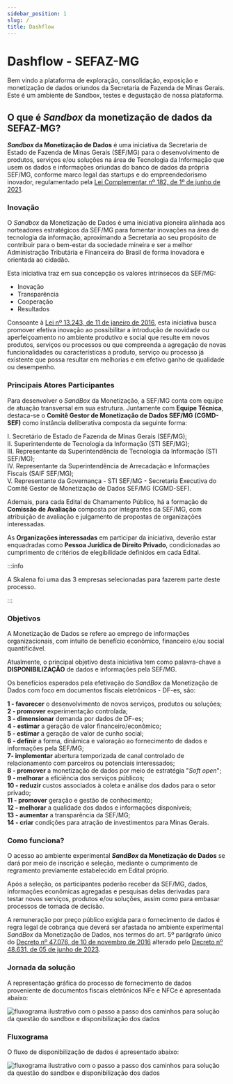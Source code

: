 ```yaml
---
sidebar_position: 1
slug: /
title: Dashflow
---
```


# Dashflow - SEFAZ-MG

Bem vindo a plataforma de exploração, consolidação, exposição e monetização de dados oriundos da Secretaria de Fazenda de Minas Gerais. Este é um ambiente de Sandbox, testes e degustação de nossa plataforma.

## O que é _Sandbox_  da monetização de dados da SEFAZ-MG?

**_Sandbox_  da Monetização de Dados** é uma iniciativa da Secretaria de Estado de Fazenda de Minas Gerais (SEF/MG) para o desenvolvimento de produtos, serviços e/ou soluções na área de Tecnologia da Informação que usem os dados e informações oriundas do banco de dados da própria SEF/MG, conforme marco legal das startups e do empreendedorismo inovador, regulamentado pela [Lei Complementar nº 182, de 1º de junho de 2021](https://www.planalto.gov.br/ccivil_03/leis/lcp/lcp182.htm).

### Inovação
O  _Sandbox_  da Monetização de Dados é uma iniciativa pioneira alinhada aos norteadores estratégicos da SEF/MG para fomentar inovações na área de tecnologia da informação, aproximando a Secretaria ao seu propósito de contribuir para o bem-estar da sociedade mineira e ser a melhor Administração Tributária e Financeira do Brasil de forma inovadora e orientada ao cidadão.  
  
Esta iniciativa traz em sua concepção os valores intrínsecos da SEF/MG:  
  
- Inovação  
- Transparência  
- Cooperação  
- Resultados  
  
Consoante à  [Lei nº 13.243, de 11 de janeiro de 2016](https://www.planalto.gov.br/ccivil_03/_Ato2015-2018/2016/Lei/L13243.htm#art2), esta iniciativa busca promover efetiva inovação ao possibilitar a introdução de novidade ou aperfeiçoamento no ambiente produtivo e social que resulte em novos produtos, serviços ou processos ou que compreenda a agregação de novas funcionalidades ou características a produto, serviço ou processo já existente que possa resultar em melhorias e em efetivo ganho de qualidade ou desempenho.

### Principais Atores Participantes

Para desenvolver o  _SandBox_  da Monetização, a SEF/MG conta com equipe de atuação transversal em sua estrutura. Juntamente com  **Equipe Técnica**, destaca-se o  **Comitê Gestor de Monetização de Dados SEF/MG (CGMD-SEF)**  como instância deliberativa composta da seguinte forma:  
  
I. Secretário de Estado de Fazenda de Minas Gerais (SEF/MG);  
II. Superintendente de Tecnologia da Informação (STI SEF/MG);  
III. Representante da Superintendência de Tecnologia da Informação (STI SEF/MG);  
IV. Representante da Superintendência de Arrecadação e Informações Fiscais (SAIF SEF/MG);  
V. Representante da Governança - STI SEF/MG - Secretaria Executiva do Comitê Gestor de Monetização de Dados SEF/MG (CGMD-SEF).  
  

Ademais, para cada Edital de Chamamento Público, há a formação de  **Comissão de Avaliação**  composta por integrantes da SEF/MG, com atribuição de avaliação e julgamento de propostas de organizações interessadas.  
  
As  **Organizações interessadas**  em participar da iniciativa, deverão estar enquadradas como  **Pessoa Jurídica de Direito Privado**, condicionadas ao cumprimento de critérios de elegibilidade definidos em cada Edital.

:::info

A Skalena foi uma das 3 empresas selecionadas para fazerem parte deste processo.

:::

### Objetivos

A Monetização de Dados se refere ao emprego de informações organizacionais, com intuito de benefício econômico, financeiro e/ou social quantificável.  
  
Atualmente, o principal objetivo desta iniciativa tem como palavra-chave a  **DISPONIBILIZAÇÃO**  de dados e informações pela SEF/MG.  
  
Os benefícios esperados pela efetivação do  _SandBox_  da Monetização de Dados com foco em documentos fiscais eletrônicos - DF-es, são:

**1 - favorecer** o desenvolvimento de novos serviços, produtos ou soluções;  
**2 - promover** experimentação controlada;  
**3 - dimensionar** demanda por dados de DF-es;  
**4 - estimar** a geração de valor financeiro/econômico;  
**5 - estimar** a geração de valor de cunho social;  
**6 - definir** a forma, dinâmica e valoração ao fornecimento de dados e informações pela SEF/MG;  
**7- implementar** abertura temporizada de canal controlado de relacionamento com parceiros ou potenciais interessados;  
**8 - promover** a monetização de dados por meio de estratégia "_Soft open_";  
**9 - melhorar** a eficiência dos serviços públicos;  
**10 - reduzir** custos associados à coleta e análise dos dados para o setor privado;  
**11 - promover** geração e gestão de conhecimento;  
**12 - melhorar** a qualidade dos dados e informações disponíveis;  
**13 - aumentar** a transparência da SEF/MG;  
**14 - criar** condições para atração de investimentos para Minas Gerais.

### Como funciona?

O acesso ao ambiente experimental  **_SandBox_  da Monetização de Dados**  se dará por meio de inscrição e seleção, mediante o cumprimento de regramento previamente estabelecido em Edital próprio.  
  
Após a seleção, os participantes poderão receber da SEF/MG, dados, informações econômicas agregadas e pesquisas delas derivadas para testar novos serviços, produtos e/ou soluções, assim como para embasar processos de tomada de decisão.  
  
A remuneração por preço público exigida para o fornecimento de dados é regra legal de cobrança que deverá ser afastada no ambiente experimental  _SandBox_  da Monetização de Dados, nos termos do art. 5º parágrafo único do  [Decreto nº 47.076, de 10 de novembro de 2016](http://www.fazenda.mg.gov.br/empresas/legislacao_tributaria/decretos/2016/d47076_2016.html)  alterado pelo  [Decreto nº 48.631, de 05 de junho de 2023](http://www.fazenda.mg.gov.br/empresas/legislacao_tributaria/decretos/2023/d48631_2023.html).

### Jornada da solução

A representação gráfica do processo de fornecimento de dados proveniente de documentos fiscais eletrônicos NFe e NFCe é apresentada abaixo:

![fluxograma ilustrativo com o passo a passo dos caminhos para solução da questão do sandbox e disponibilização dos dados](https://sandbox.fazenda.mg.gov.br/assets/Jornada_da_solucao-st1LK8Od.png)


### Fluxograma

O fluxo de disponibilização de dados é apresentado abaixo:

![fluxograma ilustrativo com o passo a passo dos caminhos para solução da questão do sandbox e disponibilização dos dados](https://sandbox.fazenda.mg.gov.br/assets/fluxograma-C3VxQSF9.png)